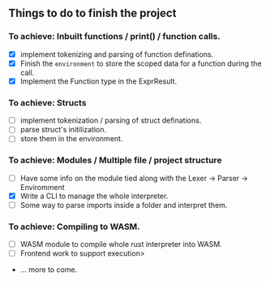 ## Things to do to finish the project

### To achieve: Inbuilt functions / print() / function calls.

- [x] implement tokenizing and parsing of function definations.
- [x] Finish the `environment` to store the scoped data for a function during the call.
- [x] Implement the Function type in the ExprResult.

### To achieve: Structs

- [ ] implement tokenization / parsing of struct definations.
- [ ] parse struct's initilization.
- [ ] store them in the environment.

### To achieve: Modules / Multiple file / project structure

- [ ] Have some info on the module tied along with the Lexer -> Parser -> Enviromment
- [x] Write a CLI to manage the whole interpreter.
- [ ] Some way to parse imports inside a folder and interpret them.

### To achieve: Compiling to WASM.

- [ ] WASM module to compile whole rust interpreter into WASM.
- [ ] Frontend work to support execution>
- ... more to come.
